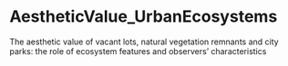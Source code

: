 # AestheticValue_UrbanEcosystems
The aesthetic value of vacant lots, natural vegetation remnants and city parks:  the role of ecosystem features and observers’ characteristics
